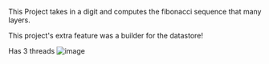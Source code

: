 This Project takes in a digit and computes the fibonacci sequence that many layers. 


This project's extra feature was a builder for the datastore!

Has 3 threads
![image](https://github.com/user-attachments/assets/07ea6e1d-528b-4dda-b6fa-e4ac2c244348)
